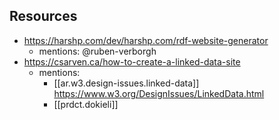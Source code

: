 
## Resources

- https://harshp.com/dev/harshp.com/rdf-website-generator
  - mentions: @ruben-verborgh
- https://csarven.ca/how-to-create-a-linked-data-site
  - mentions: 
    - [[ar.w3.design-issues.linked-data]] https://www.w3.org/DesignIssues/LinkedData.html
    - [[prdct.dokieli]]